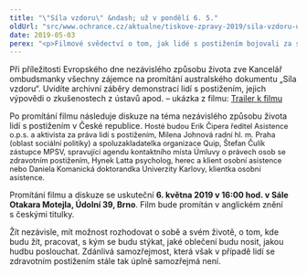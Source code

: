 ```yaml
---
title: "\"Síla vzdoru\" &ndash; už v pondělí 6. 5."
oldUrl: "src/www.ochrance.cz/aktualne/tiskove-zpravy-2019/sila-vzdoru-uz-v-pondeli-6-5"
date: 2019-05-03
perex: "<p>Filmové svědectví o tom, jak lidé s postižením bojovali za svá práva a za možnost žít nezávisle. Dokonce se kvůli svému \"vzdoru\" nechali i zatknout. Česká premiéra australského dokumentu následovaná diskuzí o právech lidí s postižením v ČR už v pondělí 6. 5. od 16:00 h.</p>"
---
```


<!-- imported from the old website -->

<p>Při příležitosti Evropského dne nezávislého způsobu života zve Kancelář ombudsmanky všechny zájemce na promítání australského dokumentu „Síla vzdoru“. Uvidíte archivní záběry demonstrací lidí s postižením, jejich výpovědi o zkušenostech z ústavů apod. &ndash; ukázka z filmu: <a href="https://youtu.be/GhneeiCCg-I" target="_blank">Trailer k filmu</a></p><p>Po promítání filmu následuje diskuze na téma nezávislého způsobu života lidí s postižením v České republice. <span style="font-size: 12.8px;">Hosté budou Erik Čipera ředitel Asistence o.p.s. a aktivista za práva lidí s postižením, Milena Johnová radní hl. m. Praha (oblast sociální politiky) a spoluzakladatelka organizace Quip, Štefan Čulík zástupce MPSV, spravující agendu kontaktního místa Úmluvy o právech osob se zdravotním postižením, Hynek Latta psycholog, herec a klient osobní asistence nebo Daniela Komanická doktorandka Univerzity Karlovy, klientka osobní asistence</span><span style="font-size: 12.8px;">.</span></p><p>Promítání filmu a diskuze se uskuteční <b>6. května 2019 v 16:00 hod. v Sále Otakara Motejla, Údolní 39, Brno</b>. Film bude promítán v anglickém znění s českými titulky. </p><p>Žít nezávisle, mít možnost rozhodovat o sobě a svém životě, o tom, kde budu žít, pracovat, s kým se budu stýkat, jaké oblečení budu nosit, jakou hudbu poslouchat. Zdánlivá samozřejmost, která však v případě lidí se zdravotním postižením stále tak úplně samozřejmá není.</p><br /><p></p>
